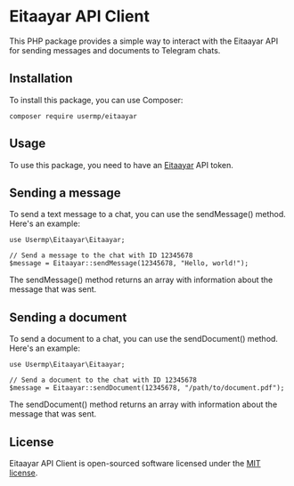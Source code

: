 Eitaayar API Client
================

This PHP package provides a simple way to interact with the Eitaayar API for sending messages and documents to Telegram chats.

Installation
------------

To install this package, you can use Composer:

    composer require usermp/eitaayar

Usage
-----
To use this package, you need to have an [Eitaayar](https://eitaayar.ir/) API token.


Sending a message
-----------------
To send a text message to a chat, you can use the sendMessage() method. Here's an example:

    use Usermp\Eitaayar\Eitaayar;

    // Send a message to the chat with ID 12345678
    $message = Eitaayar::sendMessage(12345678, "Hello, world!");

The sendMessage() method returns an array with information about the message that was sent.

Sending a document
------------------
To send a document to a chat, you can use the sendDocument() method. Here's an example:

    use Usermp\Eitaayar\Eitaayar;

    // Send a document to the chat with ID 12345678
    $message = Eitaayar::sendDocument(12345678, "/path/to/document.pdf");

The sendDocument() method returns an array with information about the message that was sent.

License
-------
Eitaayar API Client is open-sourced software licensed under the [MIT license](https://opensource.org/licenses/MIT).
